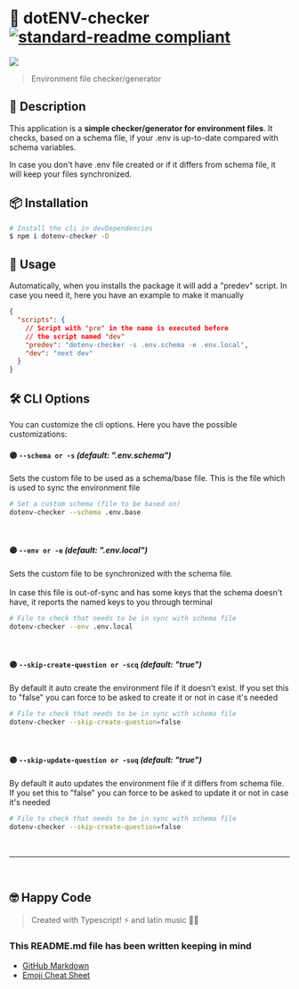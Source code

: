 # 🔌 dotENV-checker [![standard-readme compliant](https://img.shields.io/badge/readme%20style-standard-brightgreen.svg?style=flat-square)](https://github.com/RichardLitt/standard-readme)

<img src="https://img.shields.io/npm/v/dotenv-checker?style=for-the-badge" />

> Environment file checker/generator 


## 🔖 Description

This application is a **simple checker/generator for environment files**. It checks, based on a schema file, if your .env is up-to-date compared with schema variables. 

In case you don't have .env file created or if it differs from schema file, it will keep your files synchronized.

## 📦 Installation

```zsh
# Install the cli in devDependencies
$ npm i dotenv-checker -D
```


## 🚀 Usage
Automatically, when you installs the package it will add a "predev" script. In case you need it, here you have an example to make it manually

```json
{
  "scripts": {
    // Script with "pre" in the name is executed before
    // the script named "dev"
    "predev": "dotenv-checker -s .env.schema -e .env.local",
    "dev": "next dev"
  }
}
```
## 🛠️ CLI Options
You can customize the cli options. Here you have the possible customizations: 
#### 🟣 `--schema or -s` _(default: ".env.schema")_
Sets the custom file to be used as a schema/base file. This is the file which is used to sync the environment file
```zsh
# Set a custom schema (file to be based on)
dotenv-checker --schema .env.base
```
<br>

#### 🟣 `--env or -e` _(default: ".env.local")_
Sets the custom file to be synchronized with the schema file. <br><br>In case this file is out-of-sync and has some keys that the schema doesn't have, it reports the named keys to you through terminal
```bash
# File to check that needs to be in sync with schema file
dotenv-checker --env .env.local
```
<br>

#### 🟣 `--skip-create-question or -scq` _(default: "true")_
By default it auto create the environment file if it doesn't exist. If you set this to "false" you can force to be asked to create it or not in case it's needed

```bash
# File to check that needs to be in sync with schema file
dotenv-checker --skip-create-question=false
```

<br>

#### 🟣 `--skip-update-question or -suq` _(default: "true")_
By default it auto updates the environment file if it differs from schema file. If you set this to "false" you can force to be asked to update it or not in case it's needed

```bash
# File to check that needs to be in sync with schema file
dotenv-checker --skip-create-question=false
```

<br>

------
<br>


## 🤓 Happy Code

> Created with Typescript! ⚡ and latin music 🎺🎵

### This README.md file has been written keeping in mind

- [GitHub Markdown](https://guides.github.com/features/mastering-markdown/)
- [Emoji Cheat Sheet](https://www.webfx.com/tools/emoji-cheat-sheet/)
